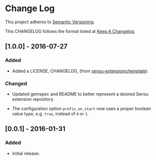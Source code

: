 # Change Log

This project adheres to [Semantic Versioning](http://semver.org/).

This CHANGELOG follows the format listed at [Keep A Changelog](http://keepachangelog.com/).

## [1.0.0] - 2016-07-27

### Added

- Added a LICENSE, CHANGELOG, (from
[sensu-extensions/template](https://github.com/sensu-extensions/template)).

### Changed

- Updated gemspec and README to better represent a desired Sensu extension
repository.

- The configuration option `prefix_on_start` now uses a proper boolean
value type, e.g. `true`, instead of `0` or `1`.

## [0.0.1] - 2016-01-31

### Added

- Initial release.
